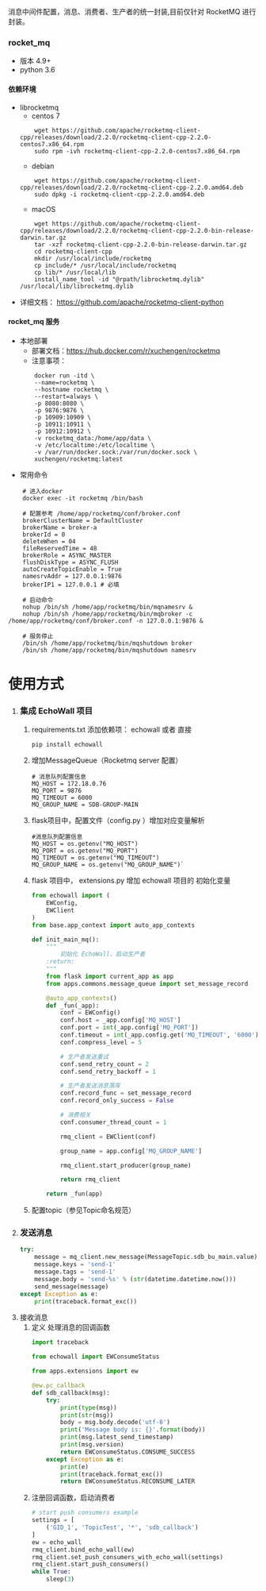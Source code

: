 消息中间件配置，消息、消费者、生产者的统一封装,目前仅针对 RocketMQ 进行封装。

### rocket_mq
- 版本 4.9+
- python 3.6

#### 依赖环境
- librocketmq
    - centos 7
    ```
        wget https://github.com/apache/rocketmq-client-cpp/releases/download/2.2.0/rocketmq-client-cpp-2.2.0-centos7.x86_64.rpm
        sudo rpm -ivh rocketmq-client-cpp-2.2.0-centos7.x86_64.rpm
    ```
    - debian
    ```
        wget https://github.com/apache/rocketmq-client-cpp/releases/download/2.2.0/rocketmq-client-cpp-2.2.0.amd64.deb
        sudo dpkg -i rocketmq-client-cpp-2.2.0.amd64.deb
    ```
    - macOS
    ```
        wget https://github.com/apache/rocketmq-client-cpp/releases/download/2.2.0/rocketmq-client-cpp-2.2.0-bin-release-darwin.tar.gz
        tar -xzf rocketmq-client-cpp-2.2.0-bin-release-darwin.tar.gz
        cd rocketmq-client-cpp
        mkdir /usr/local/include/rocketmq
        cp include/* /usr/local/include/rocketmq
        cp lib/* /usr/local/lib
        install_name_tool -id "@rpath/librocketmq.dylib" /usr/local/lib/librocketmq.dylib
    ```
- 详细文档： https://github.com/apache/rocketmq-client-python

#### rocket_mq 服务
- 本地部署
    - 部署文档：https://hub.docker.com/r/xuchengen/rocketmq
    - 注意事项：
    ``` # Linux 或 Mac 剔除 net 启动参数
        docker run -itd \
        --name=rocketmq \
        --hostname rocketmq \
        --restart=always \
        -p 8080:8080 \
        -p 9876:9876 \
        -p 10909:10909 \
        -p 10911:10911 \
        -p 10912:10912 \
        -v rocketmq_data:/home/app/data \
        -v /etc/localtime:/etc/localtime \
        -v /var/run/docker.sock:/var/run/docker.sock \
        xuchengen/rocketmq:latest
    ```
- 常用命令
```
    # 进入docker
    docker exec -it rocketmq /bin/bash
    
    # 配置参考 /home/app/rocketmq/conf/broker.conf
    brokerClusterName = DefaultCluster
    brokerName = broker-a
    brokerId = 0
    deleteWhen = 04
    fileReservedTime = 48
    brokerRole = ASYNC_MASTER
    flushDiskType = ASYNC_FLUSH
    autoCreateTopicEnable = True
    namesrvAddr = 127.0.0.1:9876
    brokerIP1 = 127.0.0.1 # 必填
    
    # 启动命令
    nohup /bin/sh /home/app/rocketmq/bin/mqnamesrv &
    nohup /bin/sh /home/app/rocketmq/bin/mqbroker -c /home/app/rocketmq/conf/broker.conf -n 127.0.0.1:9876 &
    
    # 服务停止
    /bin/sh /home/app/rocketmq/bin/mqshutdown broker
    /bin/sh /home/app/rocketmq/bin/mqshutdown namesrv
```

# 使用方式
1. ### 集成 EchoWall 项目
    1. requirements.txt 添加依赖项： 
        echowall
        或者 直接 
        ```shell
        pip install echowall
        ```
    2. 增加MessageQueue（Rocketmq server 配置）
       ```
       # 消息队列配置信息
       MQ_HOST = 172.18.0.76
       MQ_PORT = 9876
       MQ_TIMEOUT = 6000
       MQ_GROUP_NAME = SDB-GROUP-MAIN    
       ```
    3. flask项目中，配置文件（config.py ）增加对应变量解析
       ```
       #消息队列配置信息
       MQ_HOST = os.getenv("MQ_HOST")
       MQ_PORT = os.getenv("MQ_PORT")
       MQ_TIMEOUT = os.getenv("MQ_TIMEOUT")
       MQ_GROUP_NAME = os.getenv("MQ_GROUP_NAME")`
       ```
    4. flask 项目中， extensions.py 增加 echowall 项目的 初始化变量
        ``` python
        from echowall import (
            EWConfig,
            EWClient
        )
        from base.app_context import auto_app_contexts

        def init_main_mq():
            """
                初始化 EchoWall，启动生产者
            :return:
            """
            from flask import current_app as app
            from apps.commons.message_queue import set_message_record
        
            @auto_app_contexts()
            def _fun(_app):
                conf = EWConfig()
                conf.host = _app.config['MQ_HOST']
                conf.port = int(_app.config['MQ_PORT'])
                conf.timeout = int(_app.config.get('MQ_TIMEOUT', '6000'))
                conf.compress_level = 5
        
                # 生产者发送重试
                conf.send_retry_count = 2
                conf.send_retry_backoff = 1
        
                # 生产者发送消息落库
                conf.record_func = set_message_record
                conf.record_only_success = False
        
                # 消费相关
                conf.consumer_thread_count = 1
        
                rmq_client = EWClient(conf)
        
                group_name = app.config['MQ_GROUP_NAME']
        
                rmq_client.start_producer(group_name)
        
                return rmq_client
        
            return _fun(app)
        ```
    5. 配置topic（参见Topic命名规范）
2. ### 发送消息
    ```python
    try:
        message = mq_client.new_message(MessageTopic.sdb_bu_main.value)
        message.keys = 'send-1'
        message.tags = 'send-1'
        message.body = 'send-%s' % (str(datetime.datetime.now()))
        send_message(message)
    except Exception as e:
        print(traceback.format_exc())
    ```
3. 接收消息
    1. 定义 处理消息的回调函数
        ```python
        import traceback
        
        from echowall import EWConsumeStatus
        
        from apps.extensions import ew
    
        @ew.pc_callback
        def sdb_callback(msg):
            try:
                print(type(msg))
                print(str(msg))
                body = msg.body.decode('utf-8')
                print('Message body is: {}'.format(body))
                print(msg.latest_send_timestamp)
                print(msg.version)
                return EWConsumeStatus.CONSUME_SUCCESS
            except Exception as e:
                print(e)
                print(traceback.format_exc())
                return EWConsumeStatus.RECONSUME_LATER
        ```
    2. 注册回调函数，启动消费者
        ```python
        # start push consumers example
        settings = [
            ('GID_1', 'TopicTest', '*', 'sdb_callback')
        ]
        ew = echo_wall
        rmq_client.bind_echo_wall(ew)
        rmq_client.set_push_consumers_with_echo_wall(settings)
        rmq_client.start_push_consumers()
        while True:
            sleep(3)  
        ```
